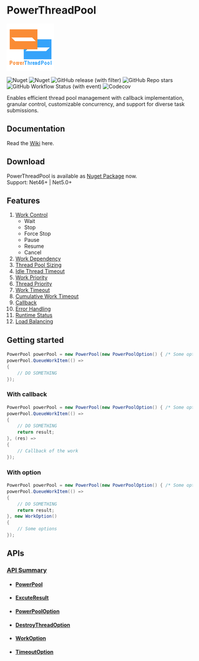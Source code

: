 # PowerThreadPool
![Logo](icon.png "Logo")

![Nuget](https://img.shields.io/nuget/v/PowerThreadPool)
![Nuget](https://img.shields.io/nuget/dt/PowerThreadPool)
![GitHub release (with filter)](https://img.shields.io/github/v/release/ZjzMisaka/PowerThreadPool)
![GitHub Repo stars](https://img.shields.io/github/stars/ZjzMisaka/PowerThreadPool)
![GitHub Workflow Status (with event)](https://img.shields.io/github/actions/workflow/status/ZjzMisaka/PowerThreadPool/test.yml)
![Codecov](https://img.shields.io/codecov/c/github/ZjzMisaka/PowerThreadPool)

Enables efficient thread pool management with callback implementation, granular control, customizable concurrency, and support for diverse task submissions.  

## Documentation
Read the [Wiki](https://github.com/ZjzMisaka/PowerThreadPool/wiki) here.  

## Download
PowerThreadPool is available as [Nuget Package](https://www.nuget.org/packages/PowerThreadPool/) now.  
Support: Net46+ | Net5.0+  

## Features
1. [Work Control](https://github.com/ZjzMisaka/PowerThreadPool/wiki/Work-Control)
    - Wait
    - Stop
    - Force Stop
    - Pause
    - Resume
    - Cancel
2. [Work Dependency](https://github.com/ZjzMisaka/PowerThreadPool/wiki/Work-Dependency)
3. [Thread Pool Sizing](https://github.com/ZjzMisaka/PowerThreadPool/wiki/Thread-Pool-Sizing)
4. [Idle Thread Timeout](https://github.com/ZjzMisaka/PowerThreadPool/wiki/DestroyThreadOption)
5. [Work Priority](https://github.com/ZjzMisaka/PowerThreadPool/wiki/Priority)
6. [Thread Priority](https://github.com/ZjzMisaka/PowerThreadPool/wiki/Priority)
7. [Work Timeout](https://github.com/ZjzMisaka/PowerThreadPool/wiki/Timeout)
8. [Cumulative Work Timeout](https://github.com/ZjzMisaka/PowerThreadPool/wiki/Timeout)
9. [Callback](https://github.com/ZjzMisaka/PowerThreadPool/wiki/Callback)
10. [Error Handling](https://github.com/ZjzMisaka/PowerThreadPool/wiki/Callback)
11. [Runtime Status](https://github.com/ZjzMisaka/PowerThreadPool/wiki/PowerPool#properties)
12. [Load Balancing](https://en.wikipedia.org/wiki/Work_stealing)

## Getting started
```csharp
PowerPool powerPool = new PowerPool(new PowerPoolOption() { /* Some options */ });
powerPool.QueueWorkItem(() => 
{
    // DO SOMETHING
});
```

### With callback
```csharp
PowerPool powerPool = new PowerPool(new PowerPoolOption() { /* Some options */ });
powerPool.QueueWorkItem(() => 
{
    // DO SOMETHING
    return result;
}, (res) => 
{
    // Callback of the work
});
```

### With option
```csharp
PowerPool powerPool = new PowerPool(new PowerPoolOption() { /* Some options */ });
powerPool.QueueWorkItem(() => 
{
    // DO SOMETHING
    return result;
}, new WorkOption()
{
    // Some options
});

```
## APIs
### [API Summary](https://github.com/ZjzMisaka/PowerThreadPool/wiki/API-Summary)  
- #### [PowerPool](https://github.com/ZjzMisaka/PowerThreadPool/wiki/PowerPool)  
- #### [ExcuteResult](https://github.com/ZjzMisaka/PowerThreadPool/wiki/ExcuteResult)  
- #### [PowerPoolOption](https://github.com/ZjzMisaka/PowerThreadPool/wiki/PowerPoolOption)  
- #### [DestroyThreadOption](https://github.com/ZjzMisaka/PowerThreadPool/wiki/DestroyThreadOption)  
- #### [WorkOption](https://github.com/ZjzMisaka/PowerThreadPool/wiki/WorkOption)  
- #### [TimeoutOption](https://github.com/ZjzMisaka/PowerThreadPool/wiki/TimeoutOption)  
